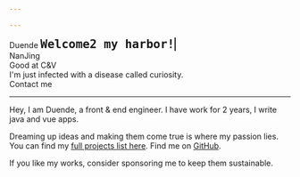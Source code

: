 ```yaml
---

---
```


<script setup lang="ts">
import avatar from '~/assets/avatar.jpg' 
</script>
<style scoped>
.typing-words {
  font: bold 150% Consolas, Monaco, monospace;
  border-right: 0.1em solid;
  width: 20ch;
  white-space: nowrap;
  margin: 0;
  overflow: hidden;
  animation: typing 2.3s steps(19, end),
    cursor-blink 0.3s step-end infinite alternate;
}

@keyframes typing {
  from {
    width: 0;
  }
}

@keyframes cursor-blink {
  50% {
    border-color: transparent;
  }
}
</style>

<div flex gap-x-8 lt-sm="flex-col gap-y-5" items-center>
  <img :src="avatar" rounded-full class="!w-160px !h-160px">
  <div flex="~ col" lt-sm="!mt-[-40px] items-center">
    <span text-42px font-bold>Duende</span>
    <span class="typing-words">
      Welcome2 my harbor!
    </span>
    <span flex-inline items-center mt-5>
      <div i-twemoji-flag-china /> <n-divider vertical />
      NanJing <n-divider vertical />
      <div i-twemoji-keycap-2 mr-1 /> <div i-twemoji-keycap-3 /> <n-divider vertical />
      <div i-noto-v1-man-facepalming-light-skin-tone /> <n-divider vertical />
      <span flex-inline items-center>
        Good at C&V <div i-twemoji-face-savoring-food ml-2 />
      </span>
    </span>
    <n-gradient-text :size="16" type="success">
      I'm just infected with a disease called curiosity.
    </n-gradient-text>
    <div flex items-center text-16px>
      <div i-twemoji-backhand-index-pointing-right-medium-light-skin-tone mr-2 />
      <span mr-3 font-bold>Contact me</span>
      <div i-twemoji-hand-with-index-finger-and-thumb-crossed-medium-light-skin-tone />
      <div i-twemoji-two-hearts mx-2 />
      <div i-cib-qq text-red mx-3 cursor-pointer hover:scale-115 />
      <n-divider vertical />
      <div i-cib-wechat mx-3 text="[#329672]" cursor-pointer hover:scale-115 />
      <n-divider vertical />
      <div i-cib-twitter ml-3 text="[#1D9BF0]" cursor-pointer hover:scale-115 />
    </div>
  </div>
</div>

***
Hey, I am Duende, a front & end engineer. I have work for 2 years, I write java
and vue apps.

Dreaming up ideas and making them come true is where my passion lies. You can find my [full projects list here](/projects). 
Find me on [GitHub](https://github.com/dud9).

If you like my works, consider sponsoring me to keep them sustainable.

